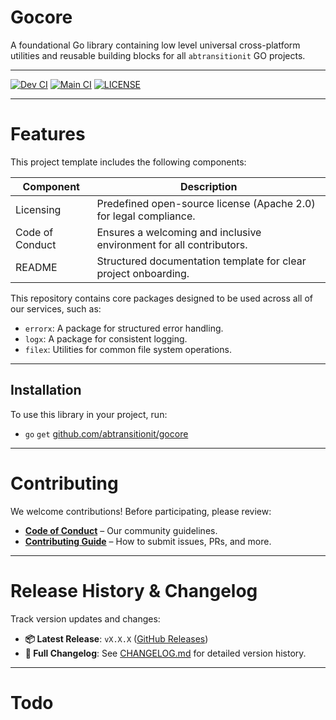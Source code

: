 # Gocore

A foundational Go library containing low level universal cross-platform utilities and reusable building blocks for all `abtransitionit` GO projects.

---

[![Dev CI](https://github.com/abtransitionit/gocore/actions/workflows/ci-dev.yaml/badge.svg?branch=dev)](https://github.com/abtransitionit/gocore/actions/workflows/ci-dev.yaml)
[![Main CI](https://github.com/abtransitionit/gocore/actions/workflows/ci-main.yaml/badge.svg?branch=main)](https://github.com/abtransitionit/gocore/actions/workflows/ci-main.yaml)
[![LICENSE](https://img.shields.io/badge/license-Apache_2.0-blue.svg)](https://choosealicense.com/licenses/apache-2.0/)
 
----


# Features  
This project template includes the following components:  


|Component|Description|
|-|-|
|Licensing|Predefined open-source license (Apache 2.0) for legal compliance.|
|Code of Conduct| Ensures a welcoming and inclusive environment for all contributors.|  
|README|Structured documentation template for clear project onboarding.|  

This repository contains core packages designed to be used across all of our services, such as:

- `errorx`: A package for structured error handling.
- `logx`: A package for consistent logging.
- `filex`: Utilities for common file system operations.


---


## Installation

To use this library in your project, run:

- `go` `get` [github.com/abtransitionit/gocore](https://github.com/abtransitionit/gocore)

---

# Contributing  

We welcome contributions! Before participating, please review:  
- **[Code of Conduct](.github/CODE_OF_CONDUCT.md)** – Our community guidelines.  
- **[Contributing Guide](.github/CONTRIBUTING.md)** – How to submit issues, PRs, and more.  


----


# Release History & Changelog  

Track version updates and changes:  
- **📦 Latest Release**: `vX.X.X` ([GitHub Releases](#))  
- **📄 Full Changelog**: See [CHANGELOG.md](CHANGELOG.md) for detailed version history.  

---

# Todo
